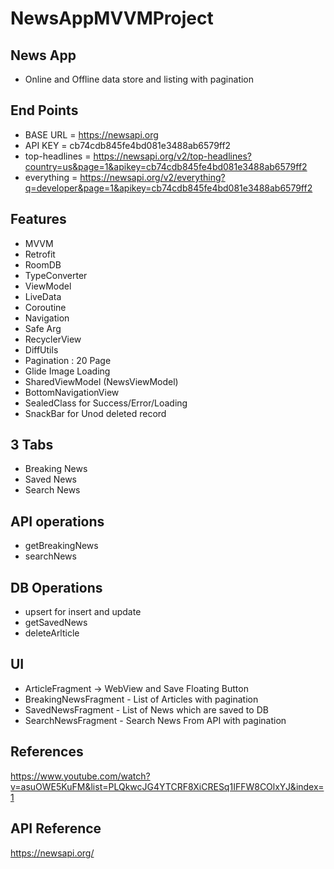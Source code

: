 # NewsAppMVVMProject

News App
---
- Online and Offline data store and listing with pagination

End Points
---
- BASE URL = https://newsapi.org
- API KEY = cb74cdb845fe4bd081e3488ab6579ff2
- top-headlines = https://newsapi.org/v2/top-headlines?country=us&page=1&apikey=cb74cdb845fe4bd081e3488ab6579ff2
- everything = https://newsapi.org/v2/everything?q=developer&page=1&apikey=cb74cdb845fe4bd081e3488ab6579ff2

Features
---

- MVVM
- Retrofit
- RoomDB
- TypeConverter
- ViewModel
- LiveData
- Coroutine
- Navigation
- Safe Arg
- RecyclerView
- DiffUtils
- Pagination : 20 Page
- Glide Image Loading
- SharedViewModel (NewsViewModel)
- BottomNavigationView
- SealedClass for Success/Error/Loading
- SnackBar for Unod deleted record

3 Tabs
---
- Breaking News
- Saved News
- Search News

API operations
---
- getBreakingNews
- searchNews

DB Operations
---
- upsert for insert and update
- getSavedNews
- deleteArlticle

UI
---
- ArticleFragment -> WebView and Save Floating Button
- BreakingNewsFragment - List of Articles with pagination
- SavedNewsFragment - List of News which are saved to DB
- SearchNewsFragment - Search News From API with pagination

References
---
https://www.youtube.com/watch?v=asuOWE5KuFM&list=PLQkwcJG4YTCRF8XiCRESq1IFFW8COlxYJ&index=1

API Reference
---
https://newsapi.org/
